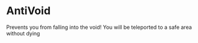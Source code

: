 # AntiVoid
Prevents you from falling into the void!
You will be teleported to a safe area without dying
